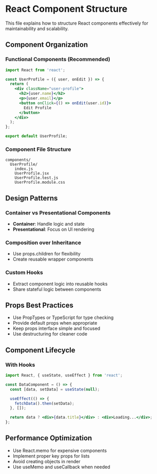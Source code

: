 # React Component Structure

This file explains how to structure React components effectively for maintainability and scalability.

## Component Organization

### Functional Components (Recommended)
```jsx
import React from 'react';

const UserProfile = ({ user, onEdit }) => {
  return (
    <div className="user-profile">
      <h2>{user.name}</h2>
      <p>{user.email}</p>
      <button onClick={() => onEdit(user.id)}>
        Edit Profile
      </button>
    </div>
  );
};

export default UserProfile;
```

### Component File Structure
```
components/
  UserProfile/
    index.js
    UserProfile.jsx
    UserProfile.test.js
    UserProfile.module.css
```

## Design Patterns

### Container vs Presentational Components
- **Container**: Handle logic and state
- **Presentational**: Focus on UI rendering

### Composition over Inheritance
- Use props.children for flexibility
- Create reusable wrapper components

### Custom Hooks
- Extract component logic into reusable hooks
- Share stateful logic between components

## Props Best Practices

- Use PropTypes or TypeScript for type checking
- Provide default props when appropriate
- Keep props interface simple and focused
- Use destructuring for cleaner code

## Component Lifecycle

### With Hooks
```jsx
import React, { useState, useEffect } from 'react';

const DataComponent = () => {
  const [data, setData] = useState(null);

  useEffect(() => {
    fetchData().then(setData);
  }, []);

  return data ? <div>{data.title}</div> : <div>Loading...</div>;
};
```

## Performance Optimization

- Use React.memo for expensive components
- Implement proper key props for lists
- Avoid creating objects in render
- Use useMemo and useCallback when needed